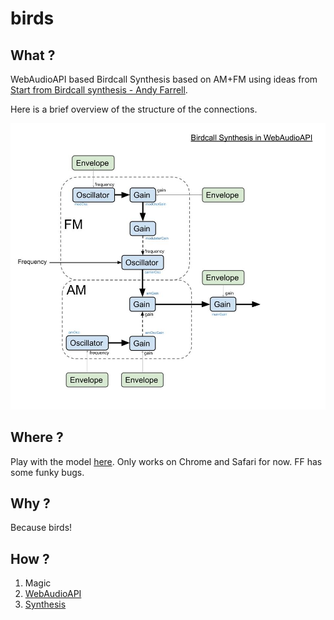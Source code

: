 # birds

## What ?

WebAudioAPI based Birdcall Synthesis based on AM+FM using ideas from  [Start from Birdcall synthesis - Andy Farrell](https://web.archive.org/web/20150923112250/http://obiwannabe.co.uk/tutorials/html/tutorial_birds.html).

Here is a brief overview of the structure of the connections.

![image](./BirdcallSynthesis.jpg)

## Where ?

Play with the model [here](http://notthetup.github.io/birds). Only works on Chrome and Safari for now. FF has some funky bugs.

## Why ?

Because birds!

## How ?

1. Magic
2. [WebAudioAPI](http://webaudio.github.io/web-audio-api/)
3. [Synthesis](https://ccrma.stanford.edu/software/snd/snd/fm.html)
